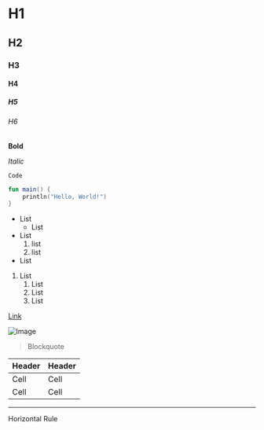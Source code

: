 # H1
## H2
### H3
#### H4
##### H5
###### H6

**Bold**

*Italic*

`Code`

```kotlin
fun main() {
    println("Hello, World!")
}
```

- List
    - List
- List
    1. list
    2. list
- List

1. List
    1. List
    2. List
    3. List 

[Link](https://www.google.com)

![Image](https://www.google.com/images/branding/googlelogo/1x/googlelogo_color_272x92dp.png)

> Blockquote

| Header | Header |
| ------ | ------ |
| Cell   | Cell   |
| Cell   | Cell   |

---

Horizontal Rule

[//]: # (This is a comment. It will not be included in the output file.)
